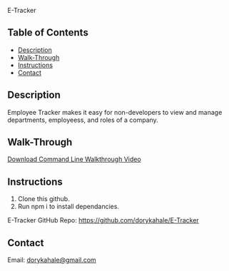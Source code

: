 E-Tracker

## Table of Contents
  * [Description](#Description)
  * [Walk-Through](#Walk-Through)
  * [Instructions](#Instructions)
  * [Contact](#Contact)

## Description
Employee Tracker makes it easy for non-developers to view and manage departments, employeess, and roles of a company.

## Walk-Through
[Download Command Line Walkthrough Video](assets/etrackermovie.mov)

## Instructions
1. Clone this github.
2. Run npm i to install dependancies.

E-Tracker GitHub Repo: 
https://github.com/dorykahale/E-Tracker

## Contact
Email: dorykahale@gmail.com
